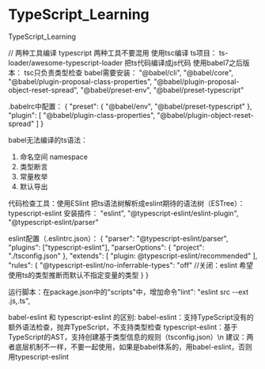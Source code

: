 # TypeScript_Learning
TypeScript_Learning

// 两种工具编译 typescript 两种工具不要混用
使用tsc编译 ts项目：
  ts-loader/awesome-typescript-loader 把ts代码编译成js代码
使用babel7之后版本：
  tsc只负责类型检查
  babel需要安装：
    "@babel/cli",
    "@babel/core",
    "@babel/plugin-proposal-class-properties",
    "@babel/plugin-proposal-object-reset-spread",
    "@babel/preset-env",
    "@babel/preset-typescript"

.babelrc中配置：
  {
    "preset": {
      "@babel/env",
      "@babel/preset-typescript"
    },
    "plugin": [
      "@babel/plugin-class-properties",
      "@babel/plugin-object-reset-spread"
    ]
  }

babel无法编译的ts语法：
  1. 命名空间 namespace
  2. 类型断言 
  3. 常量枚举
  4. 默认导出

代码检查工具：使用ESlint
把ts语法树解析成eslint期待的语法树（ESTree）：typescript-eslint
安装插件：
  "eslint",
  "@typescript-eslint/eslint-plugin",
  "@typescript-eslint/parser"

eslint配置（.eslintrc.json）：
  {
    "parser": "@typescript-eslint/parser",
    "plugins": ["typescript-eslint"],
    "parserOptions": {
      "project": "./tsconfig.json"
    },
    "extends": [
      "plugin: @typescript-eslint/recommended"
    ],
    "rules": {
      "@typescript-eslint/no-inferrable-types": "off" //关闭：eslint 希望使用ts的类型推断而默认不指定变量的类型
    }
  }

运行脚本：在package.json中的"scripts"中，增加命令"lint": "eslint src --ext .js,.ts",

babel-eslint 和 typescript-eslint 的区别:
babel-eslint：支持TypeScript没有的 额外语法检查，抛弃TypeScript，不支持类型检查
typescript-eslint：基于TypeScript的AST，支持创建基于类型信息的规则（tsconfig.json）\n
建议：两者底层机制不一样，不要一起使用，如果是babel体系的，用babel-eslint，否则用typescript-eslint
